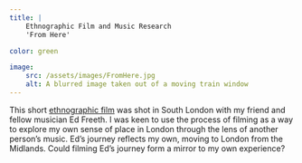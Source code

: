 ```yaml
---
title: | 
    Ethnographic Film and Music Research
    'From Here'

color: green

image:
    src: /assets/images/FromHere.jpg
    alt: A blurred image taken out of a moving train window
---
```

This short [ethnographic film][website] was shot in South London with my friend and fellow musician Ed Freeth. I was keen to use the process of filming as a way to explore my own sense of place in London through the lens of another person’s music. Ed’s journey reflects my own, moving to London from the Midlands. Could filming Ed’s journey form a mirror to my own experience?

[website]:https://youtu.be/6aL6GteYBHY?si=j28PHKgSM2ewHEpV